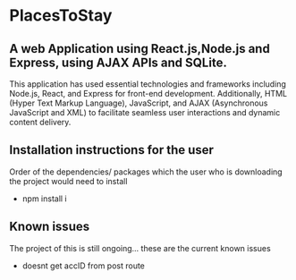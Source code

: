 # PlacesToStay

## A web Application using React.js,Node.js and Express, using AJAX APIs and SQLite.

This application has used essential technologies and frameworks including Node.js, React, and Express for front-end development. Additionally, HTML (Hyper Text Markup Language), JavaScript, and AJAX (Asynchronous JavaScript and XML) to facilitate seamless user interactions and dynamic content delivery.


## Installation instructions for the user 
Order of the dependencies/ packages which the user who is downloading the project would need to install 

* npm install i

## Known issues 
The project of this is still ongoing... these are the current known issues 
* doesnt get accID from post route
